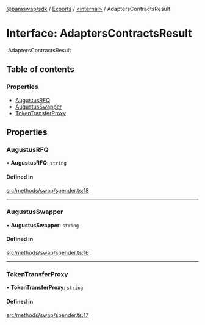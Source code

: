 [@paraswap/sdk](../README.md) / [Exports](../modules.md) / [<internal\>](../modules/internal_.md) / AdaptersContractsResult

# Interface: AdaptersContractsResult

[<internal>](../modules/internal_.md).AdaptersContractsResult

## Table of contents

### Properties

- [AugustusRFQ](internal_.AdaptersContractsResult.md#augustusrfq)
- [AugustusSwapper](internal_.AdaptersContractsResult.md#augustusswapper)
- [TokenTransferProxy](internal_.AdaptersContractsResult.md#tokentransferproxy)

## Properties

### AugustusRFQ

• **AugustusRFQ**: `string`

#### Defined in

[src/methods/swap/spender.ts:18](https://github.com/paraswap/paraswap-sdk/blob/feat/new_v6_params/src/methods/swap/spender.ts#L18)

___

### AugustusSwapper

• **AugustusSwapper**: `string`

#### Defined in

[src/methods/swap/spender.ts:16](https://github.com/paraswap/paraswap-sdk/blob/feat/new_v6_params/src/methods/swap/spender.ts#L16)

___

### TokenTransferProxy

• **TokenTransferProxy**: `string`

#### Defined in

[src/methods/swap/spender.ts:17](https://github.com/paraswap/paraswap-sdk/blob/feat/new_v6_params/src/methods/swap/spender.ts#L17)
